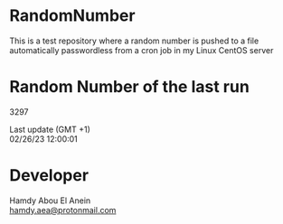 # RandomNumber    
This is a test repository where a random number is pushed to a file automatically passwordless from a cron job in my Linux CentOS server    
# Random Number of the last run   
3297
      
Last update (GMT +1)    
02/26/23 12:00:01
# Developer    
Hamdy Abou El Anein   
hamdy.aea@protonmail.com
